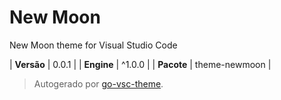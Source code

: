 # New Moon

New Moon theme for Visual Studio Code

| **Versão** | 0.0.1 |
| **Engine** | ^1.0.0 |
| **Pacote** | theme-newmoon |

> Autogerado por [go-vsc-theme](https://github.com/natalbu/go-vsc-theme).
